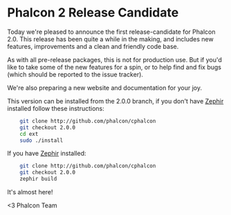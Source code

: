 Phalcon 2 Release Candidate
===========================

Today we're pleased to announce the first release-candidate for Phalcon 2.0. 
This release has been quite a while in the making, and includes new features, 
improvements and a clean and friendly code base.

As with all pre-release packages, this is not for production use. But if you'd 
like to take some of the new features for a spin, or to help find and fix bugs 
(which should be reported to the issue tracker).

We're also preparing a new website and documentation for your joy.

This version can be installed from the 2.0.0 branch, if you don't have
[Zephir](http://zephir-lang.com) installed follow these instructions:

```sh
    git clone http://github.com/phalcon/cphalcon
    git checkout 2.0.0
    cd ext
    sudo ./install
```

If you have [Zephir](http://zephir-lang.com) installed:

```sh
    git clone http://github.com/phalcon/cphalcon
    git checkout 2.0.0
    zephir build
```

It's almost here!

<3 Phalcon Team